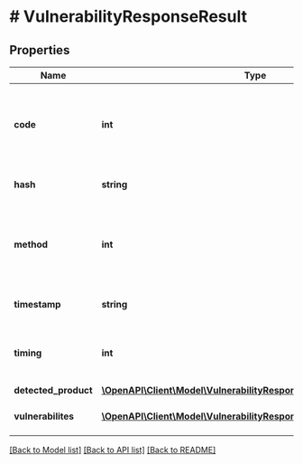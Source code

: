 # # VulnerabilityResponseResult

## Properties

Name | Type | Description | Notes
------------ | ------------- | ------------- | -------------
**code** | **int** | The result code for vulnerability check, 0 means a successful check | [optional] 
**hash** | **string** | The file&#39;s SHA1 hash value | [optional] 
**method** | **int** | The method used by OESIS Framework, it should be 50700 every time. | [optional] 
**timestamp** | **string** | Timestamp of the request issued | [optional] 
**timing** | **int** | The vulnerability check&#39;s duration in milliseconds | [optional] 
**detected_product** | [**\OpenAPI\Client\Model\VulnerabilityResponseResultDetectedProduct**](VulnerabilityResponseResultDetectedProduct.md) |  | [optional] 
**vulnerabilites** | [**\OpenAPI\Client\Model\VulnerabilityResponseResultVulnerabilites[]**](VulnerabilityResponseResultVulnerabilites.md) | A list of specific vulnerabilities | [optional] 

[[Back to Model list]](../../README.md#documentation-for-models) [[Back to API list]](../../README.md#documentation-for-api-endpoints) [[Back to README]](../../README.md)



